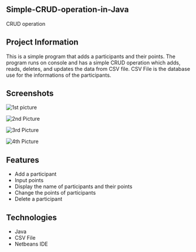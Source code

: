 ## Simple-CRUD-operation-in-Java

CRUD operation 
		
## Project Information
  This is a simple program that adds a participants and their points. The program runs on console and has a simple CRUD operation which adds, reads, deletes, and updates the data from CSV file. CSV File is the database use for the informations of the participants. 

## Screenshots

![1st picture](https://user-images.githubusercontent.com/71702837/121921144-4eabaa80-cd6b-11eb-9372-440bbf5db299.png)

![2nd Picture](https://user-images.githubusercontent.com/71702837/121921156-51a69b00-cd6b-11eb-8092-cda6f2b3a737.png)

![3rd Picture](https://user-images.githubusercontent.com/71702837/121921163-5408f500-cd6b-11eb-8a74-9d9acc71baeb.png)

![4th Picture](https://user-images.githubusercontent.com/71702837/121921168-55d2b880-cd6b-11eb-843d-7a2d91526fd1.png)


## Features
* Add a participant
* Input points
* Display the name of participants and their points
* Change the points of participants
* Delete a participant

## Technologies
* Java
* CSV File
* Netbeans IDE

